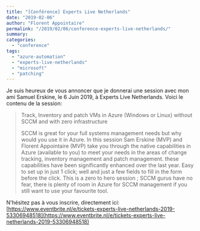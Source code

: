 ```yaml
---
title: "[Conférence] Experts Live Netherlands"
date: "2019-02-06"
author: "Florent Appointaire"
permalink: "/2019/02/06/conference-experts-live-netherlands/"
summary:
categories: 
  - "conference"
tags: 
  - "azure-automation"
  - "experts-live-netherlands"
  - "microsoft"
  - "patching"
---
```

Je suis heureux de vous annoncer que je donnerai une session avec mon ami Samuel Erskine, le 6 Juin 2019, à Experts Live Netherlands. Voici le contenu de la session:

> Track, Inventory and patch VMs in Azure (Windows or Linux) without SCCM and with zero infrastructure
> 
> SCCM is great for your full systems management needs but why would you use it in Azure. In this session Sam Erskine (MVP) and Florent Appointaire (MVP) take you through the native capabilities in Azure (available to you) to meet your needs in the areas of change tracking, inventory management and patch management. these capabilities have been significantly enhanced over the last year. Easy to set up in just 1 click; well and just a few fields to fill in the form before the click. This is a zero to hero session ; SCCM gurus have no fear, there is plenty of room in Azure for SCCM management if you still want to use your favourite tool.

N'hésitez pas à vous inscrire, directement ici: [https://www.eventbrite.nl/e/tickets-experts-live-netherlands-2019-53306948518](https://www.eventbrite.nl/e/tickets-experts-live-netherlands-2019-53306948518)
